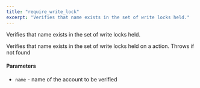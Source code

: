```yaml
---
title: "require_write_lock"
excerpt: "Verifies that name exists in the set of write locks held."
---
```

Verifies that name exists in the set of write locks held.

Verifies that name exists in the set of write locks held on a action. Throws if not found 
#### Parameters
* `name` - name of the account to be verified